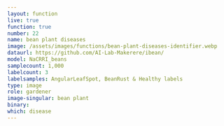 ```yaml
---
layout: function
live: true
function: true
number: 22
name: bean plant diseases
image: /assets/images/functions/bean-plant-diseases-identifier.webp
dataurl: https://github.com/AI-Lab-Makerere/ibean/
model: NaCRRI_beans
samplecount: 1,000
labelcount: 3
labelsamples: AngularLeafSpot, BeanRust & Healthy labels
type: image
role: gardener
image-singular: bean plant
binary: 
which: disease
---
```

